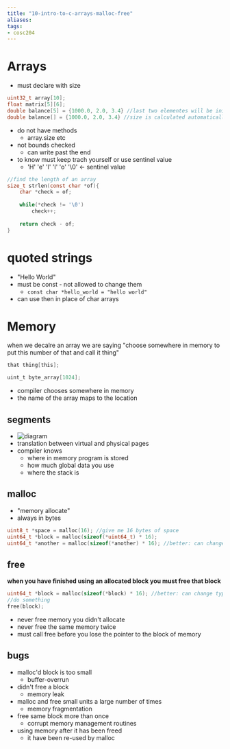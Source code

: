 ```yaml
---
title: "10-intro-to-c-arrays-malloc-free"
aliases: 
tags: 
- cosc204
---
```


# Arrays
- must declare with size

``` c
uint32_t array[10];
float matrix[5][6];
double balance[5] = {1000.0, 2.0, 3.4} //last two elementes will be initalised to zero
double balance[] = {1000.0, 2.0, 3.4} //size is calculated automatically
```

- do not have methods
	- array.size etc
- not bounds checked
	- can write past the end
- to know must keep trach yourself or use sentinel value
	- 'H' 'e' 'l' 'l' 'o' '\0' <- sentinel value

``` c
//find the length of an array
size_t strlen(const char *of){
	char *check = of;
	
	while(*check != '\0')
		check++;
	
	return check - of;
}
```

# quoted strings
- "Hello World"
- must be const - not allowed to change them
	- `const char *hello_world = "hello world"`
- can use then in place of char arrays

# Memory
when we decalre an array we are saying "choose somewhere in memory to put this number of that and call it thing"

```c
that thing[this];

uint_t byte_array[1024];
```

- compiler chooses somewhere in memory
- the name of the array maps to the location

## segments
- ![diagram](https://i.imgur.com/owQcqhJ.png)
- translation between virtual and physical pages
- compiler knows
	- where in memory program is stored
	- how much global data you use
	- where the stack is

## malloc
- "memory allocate"
- always in bytes

```c
uint8_t *space = malloc(16); //give me 16 bytes of space
uint64_t *block = malloc(sizeof(*uint64_t) * 16);
uint64_t *another = malloc(sizeof(*another) * 16); //better: can change type without breaking it
```


## free
**when you have finished using an allocated block you must free that block**

```c
uint64_t *block = malloc(sizeof(*block) * 16); //better: can change type without breaking it
//do something
free(block);
```

- never free memory you didn't allocate
- never free the same memory twice
- must call free before you lose the pointer to the block of memory

## bugs
- malloc'd block is too small
	- buffer-overrun
- didn't free a block
	- memory leak
- malloc and free small units a large number of times
	- memory fragmentation
- free same block more than once
	- corrupt memory management routines
- using memory after it has been freed
	- it have been re-used by malloc